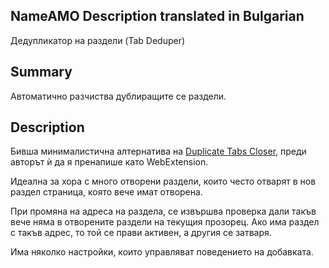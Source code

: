 ## NameAMO Description translated in Bulgarian
Дедупликатор на раздели (Tab Deduper)

## Summary
Автоматично разчиства дублиращите се раздели.

## Description
Бивша минималистична алтернатива на <a href="https://addons.mozilla.org/en-US/firefox/addon/duplicate-tabs-closer/">Duplicate Tabs Closer</a>, преди авторът ѝ да я пренапише като WebExtension.

Идеална за хора с много отворени раздели, които често отварят в нов раздел страница, която вече имат отворена.

При промяна на адреса на раздела, се извършва проверка дали такъв вече няма в отворените раздели на текущия прозорец. Ако има раздел с такъв адрес, то той се прави активен, а другия се затваря.

Има няколко настройки, които управляват поведението на добавката.
